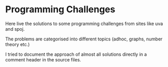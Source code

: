 # Programming Challenges
Here live the solutions to some programming challenges from sites like
uva and spoj.

The problems are categorised into different topics (adhoc,
graphs, number theory etc.)

I tried to document the approach of almost all solutions directly in a
comment header in the source files.
